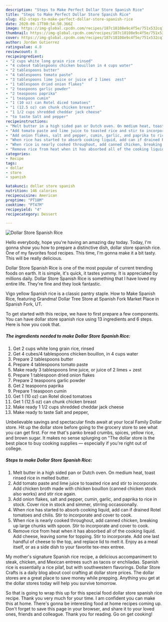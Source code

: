 ```yaml
---
description: "Steps to Make Perfect Dollar Store Spanish Rice"
title: "Steps to Make Perfect Dollar Store Spanish Rice"
slug: 452-steps-to-make-perfect-dollar-store-spanish-rice
date: 2020-09-17T00:54:50.366Z
image: https://img-global.cpcdn.com/recipes/187c18108e9c4f5e/751x532cq70/dollar-store-spanish-rice-recipe-main-photo.jpg
thumbnail: https://img-global.cpcdn.com/recipes/187c18108e9c4f5e/751x532cq70/dollar-store-spanish-rice-recipe-main-photo.jpg
cover: https://img-global.cpcdn.com/recipes/187c18108e9c4f5e/751x532cq70/dollar-store-spanish-rice-recipe-main-photo.jpg
author: Jordan Gutierrez
ratingvalue: 4.8
reviewcount: 8
recipeingredient:
- "2 cups white long grain rice rinsed"
- "4 cubes4 tablespoons chicken bouillon in 4 cups water"
- "2 tablespoons butter"
- "4 tablespoons tomato paste"
- "3 tablespoons lime juice or juice of 2 limes  zest"
- "1 tablespoon dried onion flakes"
- "2 teaspoons garlic powder"
- "2 teaspoons paprika"
- "1 teaspoon cumin"
- "1 (10 oz) can Rotel diced tomatoes"
- "1 (12.5 oz) can chunk chicken breast"
- "1 1/2 cups shredded cheddar jack cheese"
- "to taste Salt and pepper"
recipeinstructions:
- "Melt butter in a high sided pan or Dutch oven. On medium heat, toast rinsed rice in melted butter."
- "Add tomato paste and lime juice to toasted rice and stir to incorporate. Add chicken broth made with chicken bouillon (canned chicken stock also works) and stir rice again."
- "Add onion flakes, salt and pepper, cumin, garlic, and paprika to rice in stock. Cover rice in stock and simmer, stirring occassionally."
- "When rice has started to absorb cooking liquid, add can if drained Rotel tomatoes and chilis. Stir to incorporate and cover to cook."
- "When rice is nearly cooked throughout, add canned chicken, breaking up large chunks with spoon. Stir to incorporate and cover to cook."
- "Remove rice from heat when it has absorbed all of the cooking liquid. Add cheese, leaving some for topping. Stir to incorporate. Add one last handful of cheese to the top, and replace lid to melt it. Enjoy as a meal itself, or as a side dish to your favorite tex-mex entree."
categories:
- Recipe
tags:
- dollar
- store
- spanish

katakunci: dollar store spanish 
nutrition: 146 calories
recipecuisine: American
preptime: "PT18M"
cooktime: "PT47M"
recipeyield: "4"
recipecategory: Dessert

---
```



![Dollar Store Spanish Rice](https://img-global.cpcdn.com/recipes/187c18108e9c4f5e/751x532cq70/dollar-store-spanish-rice-recipe-main-photo.jpg)

Hello everybody, hope you're having an amazing day today. Today, I'm gonna show you how to prepare a distinctive dish, dollar store spanish rice. One of my favorites food recipes. This time, I'm gonna make it a bit tasty. This will be really delicious.

Dollar Store Spanish Rice is one of the most popular of current trending foods on earth. It is simple, it's quick, it tastes yummy. It is appreciated by millions daily. Dollar Store Spanish Rice is something that I have loved my entire life. They're fine and they look fantastic.

Vigo yellow Spanish rice is a classic pantry staple. How to Make Spanish Rice, featuring Grandma! Dollar Tree Store at Spanish Fork Market Place in Spanish Fork, UT.


To get started with this recipe, we have to first prepare a few components. You can have dollar store spanish rice using 13 ingredients and 6 steps. Here is how you cook that.

<!--inarticleads1-->

##### The ingredients needed to make Dollar Store Spanish Rice:

1. Get 2 cups white long grain rice, rinsed
1. Get 4 cubes/4 tablespoons chicken bouillon, in 4 cups water
1. Prepare 2 tablespoons butter
1. Prepare 4 tablespoons tomato paste
1. Make ready 3 tablespoons lime juice, or juice of 2 limes + zest
1. Prepare 1 tablespoon dried onion flakes
1. Prepare 2 teaspoons garlic powder
1. Get 2 teaspoons paprika
1. Prepare 1 teaspoon cumin
1. Get 1 (10 oz) can Rotel diced tomatoes
1. Get 1 (12.5 oz) can chunk chicken breast
1. Make ready 1 1/2 cups shredded cheddar jack cheese
1. Make ready to taste Salt and pepper,


Unbelievable savings and spectacular finds await at your local Family Dollar store. Hit up the dollar store before going to the grocery store to see what you can get first. For me that&#39;s panko bread crumbs, spices, yellow rice, and brown sugar. It makes no sense splurging on &#34;The dollar store is the best place to buy cooking supplies — especially if you&#39;re right out of college. 

<!--inarticleads2-->

##### Steps to make Dollar Store Spanish Rice:

1. Melt butter in a high sided pan or Dutch oven. On medium heat, toast rinsed rice in melted butter.
1. Add tomato paste and lime juice to toasted rice and stir to incorporate. Add chicken broth made with chicken bouillon (canned chicken stock also works) and stir rice again.
1. Add onion flakes, salt and pepper, cumin, garlic, and paprika to rice in stock. Cover rice in stock and simmer, stirring occassionally.
1. When rice has started to absorb cooking liquid, add can if drained Rotel tomatoes and chilis. Stir to incorporate and cover to cook.
1. When rice is nearly cooked throughout, add canned chicken, breaking up large chunks with spoon. Stir to incorporate and cover to cook.
1. Remove rice from heat when it has absorbed all of the cooking liquid. Add cheese, leaving some for topping. Stir to incorporate. Add one last handful of cheese to the top, and replace lid to melt it. Enjoy as a meal itself, or as a side dish to your favorite tex-mex entree.


My mother&#39;s signature Spanish rice recipe, a delicious accompaniment to steak, chicken, and Mexican entrees such as tacos or enchiladas. Spanish rice is essentially a rice pilaf, but with southwestern flavorings. Dollar Store Crafts is a daily blog about cool crafting at dollar store prices. The dollar stores are a great place to save money while prepping. Anything you get at the dollar stores today will help you survive tomorrow. 

So that is going to wrap this up for this special food dollar store spanish rice recipe. Thank you very much for your time. I am confident you can make this at home. There's gonna be interesting food at home recipes coming up. Don't forget to save this page in your browser, and share it to your loved ones, friends and colleague. Thank you for reading. Go on get cooking!
